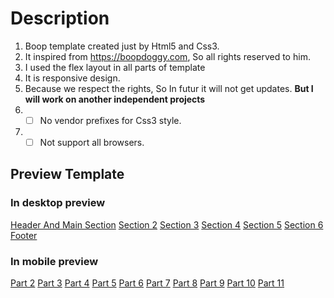 # Description
1. Boop template created just by Html5 and Css3.
1. It inspired from https://boopdoggy.com, So all rights reserved to him.
1. I used the flex layout in all parts of template
1. It is responsive design.
1. Because we respect the rights, So In futur it will not get updates. **But I will work on another independent projects**
  1. - [ ] No vendor prefixes for Css3 style.
  1. - [ ] Not support all browsers.

## Preview Template

### In desktop preview
[Header And Main Section](preview_pic/header-section1.png)
[Section 2](preview_pic/section2.png)
[Section 3](preview_pic/section3.png)
[Section 4](preview_pic/section4.png)
[Section 5](preview_pic/section5.png)
[Section 6](preview_pic/section6.png)
[Footer](preview_pic/section7.png)

### In mobile preview
[Part 2](preview_pic/mobile1.png)
[Part 3](preview_pic/mobile3.png)
[Part 4](preview_pic/mobile4.png)
[Part 5](preview_pic/mobile5.png)
[Part 6](preview_pic/mobile6.png)
[Part 7](preview_pic/mobile7.png)
[Part 8](preview_pic/mobile8.png)
[Part 9](preview_pic/mobile9.png)
[Part 10](preview_pic/mobile10.png)
[Part 11](preview_pic/mobile11.png)
